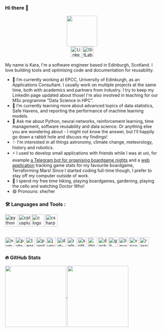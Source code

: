 ### Hi there 👋

<!--
**karacolada/karacolada** is a ✨ _special_ ✨ repository because its `README.md` (this file) appears on your GitHub profile.

Here are some ideas to get you started:

- 🔭 I’m currently working on ...
- 🌱 I’m currently learning ...
- 👯 I’m looking to collaborate on ...
- 🤔 I’m looking for help with ...
- 💬 Ask me about ...
- 📫 How to reach me: ...
- 😄 Pronouns: ...
- ⚡ Fun fact: ...
-->

<div id="header" align="center">
  <img src="https://avatars.githubusercontent.com/u/26378801?v=4" width="100"/>
  <div id="badges">
    <a href="https://www.linkedin.com/in/kara-moraw/">
      <img src="https://img.shields.io/badge/LinkedIn-blue?logo=linkedin&logoColor=white&style=for-the-badge" height="35" alt="LinkedIn logo"  />
    </a>
    <a href="https://gitlab.com/karacol">
      <img src="https://img.shields.io/badge/GitLab-orange?style=for-the-badge&logo=gitlab&logoColor=white" height="35" alt="GitLab logo"  />
    </a>
  </div>
</div>

My name is Kara, I'm a software engineer based in Edinburgh, Scotland. I love building tools and optimising code and documentation for reusability.
- 🔭 I’m currently working at EPCC, University of Edinburgh, as an Applications Consultant. I usually work on multiple projects at the same time, both with academics and partners from industry. I try to keep my LinkedIn page updated about those! I'm also involved in teaching for our MSc programme "Data Science in HPC".
- 🌱 I’m currently learning more about advanced topics of data statistics, Safe Havens, and reporting the performance of machine learning models.
- 💬 Ask me about Python, neural networks, reinforcement learning, time management, software reusability and data science. Or anything else you are wondering about - I might not know the answer, but I'll happily go down a rabbit hole and discuss my findings!
- ✨ I'm interested in all things astronomy, climate change, meteorology, history and robotics.
- ⚡ I used to develop small applications with friends while I was at uni, for example [a Telegram bot for organising boardgame nights](https://github.com/soxidus/Boardgame-Bot) and a [web application](https://gitlab.com/karacol/terraforming-tracker) tracking game stats for my favourite boardgame, Terraforming Mars! Since I started coding full-time though, I prefer to stay off my computer outside of work.
- 🌲 I spend my free time hiking, playing boardgames, gardening, playing the cello and watching Doctor Who!
- 😄 Pronouns: she/her

### :hammer_and_wrench: Languages and Tools :

<div align="left">
  <img src="https://cdn.jsdelivr.net/gh/devicons/devicon/icons/python/python-original.svg" height="40" alt="python logo"  />
  <img src="https://cdn.jsdelivr.net/gh/devicons/devicon/icons/cplusplus/cplusplus-original.svg" height="40" alt="cplusplus logo"  />
  <img src="https://cdn.jsdelivr.net/gh/devicons/devicon/icons/c/c-original.svg" height="40" alt="c logo"  />
  <img src="https://cdn.jsdelivr.net/gh/devicons/devicon/icons/csharp/csharp-original.svg" height="40" alt="csharp logo"  />
</div>

######

<div align="left">
  <img src="https://cdn.jsdelivr.net/gh/devicons/devicon/icons/numpy/numpy-original.svg" height="30" alt="numpy logo"  />
  <img src="https://cdn.jsdelivr.net/gh/devicons/devicon/icons/pytorch/pytorch-original.svg" height="30" alt="pytorch logo"  />
  <img src="https://cdn.jsdelivr.net/gh/devicons/devicon/icons/tensorflow/tensorflow-original.svg" height="30" alt="tensorflow logo"  />
  <img src="https://cdn.jsdelivr.net/gh/devicons/devicon/icons/pandas/pandas-original.svg" height="30" alt="pandas logo"  />
  <img src="https://cdn.jsdelivr.net/gh/devicons/devicon/icons/jupyter/jupyter-original.svg" height="30" alt="jupyter logo"  />
  <img src="https://cdn.jsdelivr.net/gh/devicons/devicon/icons/dot-net/dot-net-original.svg" height="30" alt="dot-net logo"  />
  <img src="https://cdn.jsdelivr.net/gh/devicons/devicon/icons/rails/rails-original-wordmark.svg" height="30" alt="rails logo"  />
  <img src="https://cdn.jsdelivr.net/gh/devicons/devicon/icons/sqlite/sqlite-original.svg" height="30" alt="sqlite logo"  />
  <img src="https://cdn.jsdelivr.net/gh/devicons/devicon/icons/mongodb/mongodb-original.svg" height="30" alt="mongodb logo"  />
  <img src="https://cdn.jsdelivr.net/gh/devicons/devicon/icons/docker/docker-original.svg" height="30" alt="docker logo"  />
  <img src="https://cdn.jsdelivr.net/gh/devicons/devicon/icons/git/git-original.svg" height="30" alt="git logo"  />
  <img src="https://cdn.jsdelivr.net/gh/devicons/devicon/icons/linux/linux-original.svg" height="30" alt="linux logo"  />
  <img src="https://cdn.jsdelivr.net/gh/devicons/devicon/icons/vscode/vscode-original.svg" height="30" alt="vscode logo"  />
  <img src="https://cdn.jsdelivr.net/gh/devicons/devicon/icons/raspberrypi/raspberrypi-original.svg" height="30" alt="raspberrypi logo"  />
</div>

### :fire: GitHub Stats

<a href="https://github.com/anuraghazra/github-readme-stats">
  <img height=200 align="center" src="https://github-readme-stats.vercel.app/api?username=karacolada&hide_rank=true&theme=transparent" />
</a>
<a href="https://github.com/anuraghazra/github-readme-stats">
  <img height=200 align="center" src="https://github-readme-stats.vercel.app/api/top-langs?username=karacolada&layout=donut&theme=transparent" />
</a>
